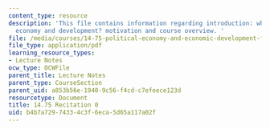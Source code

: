 ```yaml
---
content_type: resource
description: 'This file contains information regarding introduction: why study political
  economy and development? motivation and course overview. '
file: /media/courses/14-75-political-economy-and-economic-development-fall-2012/b4b7a72974334c3f6eca5d65a117a02f_MIT14_75F12_Recitation0.pdf
file_type: application/pdf
learning_resource_types:
- Lecture Notes
ocw_type: OCWFile
parent_title: Lecture Notes
parent_type: CourseSection
parent_uid: a853b56e-1940-9c56-f4cd-c7efeece123d
resourcetype: Document
title: 14.75 Recitation 0
uid: b4b7a729-7433-4c3f-6eca-5d65a117a02f
---
```

